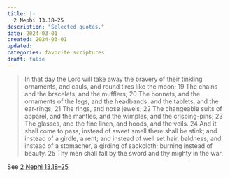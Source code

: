 ```yaml
---
title: |-
  2 Nephi 13.18–25
description: "Selected quotes."
date: 2024-03-01
created: 2024-03-01
updated: 
categories: favorite scriptures
draft: false
---
```


> In that day the Lord will take away the bravery of their tinkling ornaments, and cauls, and round tires like the moon;  19 The chains and the bracelets, and the mufflers;  20 The bonnets, and the ornaments of the legs, and the headbands, and the tablets, and the ear-rings;  21 The rings, and nose jewels;  22 The changeable suits of apparel, and the mantles, and the wimples, and the crisping-pins;  23 The glasses, and the fine linen, and hoods, and the veils.  24 And it shall come to pass, instead of sweet smell there shall be stink; and instead of a girdle, a rent; and instead of well set hair, baldness; and instead of a stomacher, a girding of sackcloth; burning instead of beauty.  25 Thy men shall fall by the sword and thy mighty in the war.

See [2 Nephi 13.18–25](https://www.churchofjesuschrist.org/study/scriptures/bofm/2-ne/13?id=p18-p25&lang=eng#p18)